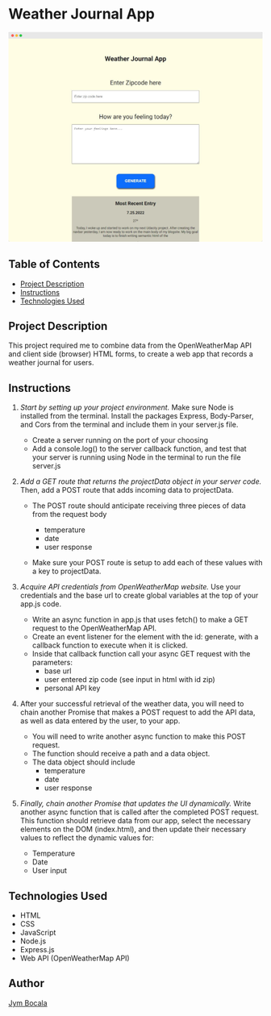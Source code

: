 # Weather Journal App

![The Weather Journal App!](/assets/screely-1661435843109.png "Weather Journal App")

## Table of Contents

* [Project Description](#project-description)
* [Instructions](#instructions)
* [Technologies Used](#technologies-used)

## Project Description

This project required me to combine data from the OpenWeatherMap API and client side (browser) HTML forms, to create a web app that records a weather journal for users.


## Instructions

1. *Start by setting up your project environment.* Make sure Node is installed from the terminal. Install the packages Express, Body-Parser, and Cors from the terminal and include them in your server.js file.
    - Create a server running on the port of your choosing
    - Add a console.log() to the server callback function, and test that your server is running using Node in the terminal to run the file server.js

2. *Add a GET route that returns the projectData object in your server code.* Then, add a POST route that adds incoming data to projectData.
    - The POST route should anticipate receiving three pieces of data from the request body
        - temperature
        - date
        - user response

    - Make sure your POST route is setup to add each of these values with a key to projectData.

3. *Acquire API credentials from OpenWeatherMap website.* Use your credentials and the base url to create global variables at the top of your app.js code.
    - Write an async function in app.js that uses fetch() to make a GET request to the OpenWeatherMap API.
    - Create an event listener for the element with the id: generate, with a callback function to execute when it is clicked.
    - Inside that callback function call your async GET request with the parameters:
        - base url
        - user entered zip code (see input in html with id zip)
        - personal API key

4. After your successful retrieval of the weather data, you will need to chain another Promise that makes a POST request to add the API data, as well as data entered by the user, to your app.
    - You will need to write another async function to make this POST request.
    - The function should receive a path and a data object.
    - The data object should include
        - temperature
        - date
        - user response

5. *Finally, chain another Promise that updates the UI dynamically.* Write another async function that is called after the completed POST request. This function should retrieve data from our app, select the necessary elements on the DOM (index.html), and then update their necessary values to reflect the dynamic values for:
    - Temperature
    - Date
    - User input


## Technologies Used
- HTML
- CSS
- JavaScript
- Node.js
- Express.js
- Web API (OpenWeatherMap API)


## Author
[Jym Bocala](https://github.com/jymbocala)